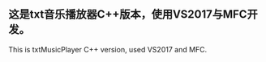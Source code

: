 这是txt音乐播放器C++版本，使用VS2017与MFC开发。
----------------------------------------------------
This is txtMusicPlayer C++ version, used VS2017 and MFC.
